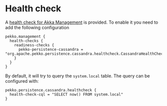 # Health check

A [health check for Akka Management](https://doc.akka.io/docs/akka-management/current/healthchecks.html)
is provided. To enable it you need to add the following configuration

```
pekko.management {
  health-checks {
    readiness-checks {
      pekko-persistence-cassandra = "org.apache.pekko.persistence.cassandra.healthcheck.CassandraHealthCheck"
    }
  }
}
```

By default, it will try to query the `system.local` table. The query can be configured with:

```
pekko.persistence.cassandra.healthcheck {
  health-check-cql = "SELECT now() FROM system.local"
}
``` 

 
